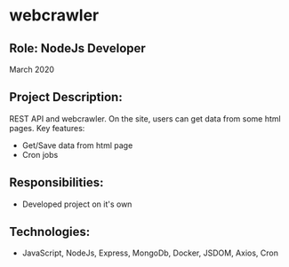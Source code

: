 # webcrawler

## Role: NodeJs Developer 
March 2020

## Project Description:

REST API and webcrawler.
On the site, users can get data from some html pages. Key features:
- Get/Save data from html page 
- Cron jobs

## Responsibilities:
  - Developed project on it's own

## Technologies: 
  - JavaScript, NodeJs, Express, MongoDb, Docker, JSDOM, Axios, Cron

